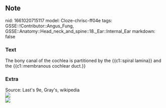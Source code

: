 ## Note
nid: 1661020715117
model: Cloze-chrisc-ff04e
tags: GSSE::!Contributor::Angus_Fung, GSSE::Anatomy::Head_neck_and_spine::18._Ear::Internal_Ear
markdown: false

### Text
The bony canal of the cochlea is partitioned by the {{c1::spiral lamina}} and the {{c1::membranous cochlear duct.}}

### Extra
<div>
  <div>
    Source: Last's 9e, Gray's, wikipedia
  </div>
  <div><img src="Gray923.png"></div>
  <div><img src=
  "paste-f69864d3a7001f267eefd5a9f5581292a53a5322.jpg"></div>
</div>
